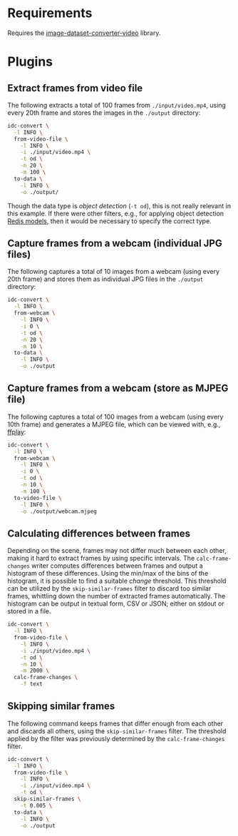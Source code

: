 # Requirements

Requires the [image-dataset-converter-video](https://github.com/waikato-datamining/image-dataset-converter-video) library.

# Plugins

## Extract frames from video file

The following extracts a total of 100 frames from `./input/video.mp4`, using every 
20th frame and stores the images in the `./output` directory: 

```bash
idc-convert \
  -l INFO \
  from-video-file \
    -l INFO \
    -i ./input/video.mp4 \
    -t od \
    -n 20 \
    -m 100 \
  to-data \
    -l INFO \
    -o ./output/
```

Though the data type is *object detection* (`-t od`), this is not really relevant in this
example. If there were other filters, e.g., for applying object detection 
[Redis models](redis-predictions.md),
then it would be necessary to specify the correct type.


## Capture frames from a webcam (individual JPG files)

The following captures a total of 10 images from a webcam (using every 20th frame) and stores
them as individual JPG files in the `./output` directory:

```bash
idc-convert \
  -l INFO \
  from-webcam \
    -l INFO \
    -i 0 \
    -t od \
    -n 20 \
    -m 10 \
  to-data \
    -l INFO \
    -o ./output
```


## Capture frames from a webcam (store as MJPEG file)

The following captures a total of 100 images from a webcam (using every 10th frame) and generates a MJPEG file,
which can be viewed with, e.g., [ffplay](https://ffmpeg.org/ffplay.html):

```bash
idc-convert \
  -l INFO \
  from-webcam \
    -l INFO \
    -i 0 \
    -t od \
    -n 10 \
    -m 100 \
  to-video-file \
    -l INFO \
    -o ./output/webcam.mjpeg
```

## Calculating differences between frames

Depending on the scene, frames may not differ much between each other, making it hard to extract frames
by using specific intervals. The `calc-frame-changes` writer computes differences between frames and
output a histogram of these differences. Using the min/max of the bins of the histogram, it is possible
to find a suitable *change* threshold. This threshold can be utilized by the `skip-similar-frames` filter
to discard too similar frames, whittling down the number of extracted frames automatically.
The histogram can be output in textual form, CSV or JSON; either on stdout or stored in a file.

```bash
idc-convert \
  -l INFO \
  from-video-file \
    -l INFO \
    -i ./input/video.mp4 \
    -t od \
    -n 10 \
    -m 2000 \
  calc-frame-changes \
    -f text
```

## Skipping similar frames

The following command keeps frames that differ enough from each other and discards all others, 
using the `skip-similar-frames` filter. The threshold applied by the filter was previously
determined by the `calc-frame-changes` filter.


```bash
idc-convert \
  -l INFO \
  from-video-file \
    -l INFO \
    -i ./input/video.mp4 \
    -t od \
  skip-similar-frames \
    -t 0.005 \
  to-data \
    -l INFO \
    -o ./output
```

